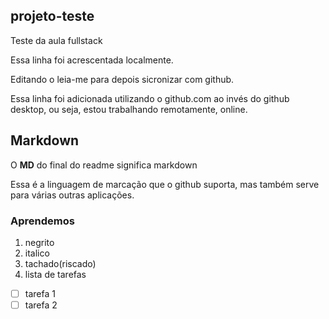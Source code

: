 ## projeto-teste
 Teste da aula fullstack

Essa linha foi acrescentada localmente.

Editando o leia-me  para depois sicronizar com github.

Essa linha foi adicionada utilizando o github.com ao invés do github desktop, ou seja, estou trabalhando remotamente, online.

## Markdown

O **MD** do final do readme significa markdown

Essa é a linguagem de marcação que o github suporta, mas também  serve para várias outras aplicações.

### Aprendemos
1. negrito
2. italico
3. tachado(riscado)
4. lista de tarefas
 
- [ ] tarefa 1
- [ ] tarefa 2
